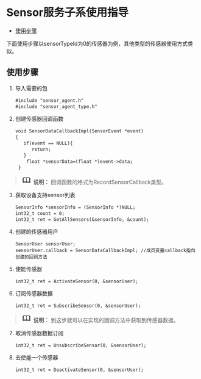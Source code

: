 # Sensor服务子系使用指导<a name="ZH-CN_TOPIC_0000001077367158"></a>

-   [使用步骤](#section18816105182315)

下面使用步骤以sensorTypeId为0的传感器为例，其他类型的传感器使用方式类似。

## 使用步骤<a name="section18816105182315"></a>

1.  导入需要的包

    ```
    #include "sensor_agent.h"
    #include "sensor_agent_type.h"
    ```

2.  创建传感器回调函数
 
    ```
    void SensorDataCallbackImpl(SensorEvent *event)
    {
       if(event == NULL){
          return;
       }
        float *sensorData=(float *)event->data;
     }
    ```

>![](../public_sys-resources/icon-note.gif) **说明：** 
>回调函数的格式为RecordSensorCallback类型。

3.  获取设备支持sensor列表

    ```
    SensorInfo *sensorInfo = (SensorInfo *)NULL;
    int32_t count = 0;
    int32_t ret = GetAllSensors(&sensorInfo, &count);
    ```

4.  创建的传感器用户

    ```
    SensorUser sensorUser;
    sensorUser.callback = SensorDataCallbackImpl; //成员变量callback指向创建的回调方法
    ```

5.  使能传感器

    ```
    int32_t ret = ActivateSensor(0, &sensorUser);
    ```

6.  订阅传感器数据

    ```
    int32_t ret = SubscribeSensor(0, &sensorUser);
    ```

>![](../public_sys-resources/icon-note.gif) **说明：** 
>到这步就可以在实现的回调方法中获取到传感器数据。

7.  取消传感器数据订阅

    ```
    int32_t ret = UnsubscribeSensor(0, &sensorUser);
    ```

8.  去使能一个传感器

    ```
    int32_t ret = DeactivateSensor(0, &sensorUser);
    ```

